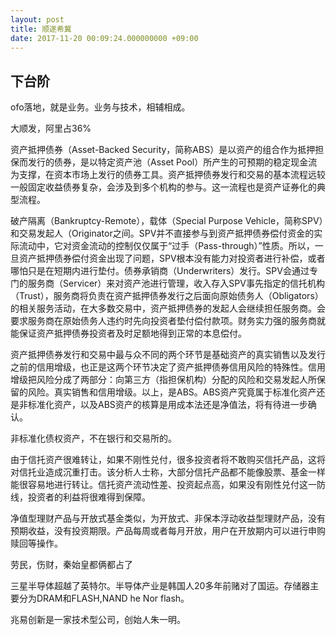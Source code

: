 ```yaml
---
layout: post
title: 顺遂希冀
date: 2017-11-20 00:09:24.000000000 +09:00
---
```


## 下台阶
ofo落地，就是业务。业务与技术，相辅相成。

大顺发，阿里占36%

资产抵押债券（Asset-Backed Security，简称ABS）是以资产的组合作为抵押担保而发行的债券，是以特定资产池（Asset Pool）所产生的可预期的稳定现金流为支撑，在资本市场上发行的债券工具。资产抵押债券发行和交易的基本流程远较一般固定收益债券复杂，会涉及到多个机构的参与。这一流程也是资产证券化的典型流程。

破产隔离（Bankruptcy-Remote），载体（Special Purpose Vehicle，简称SPV）和交易发起人（Originator之间。SPV并不直接参与到资产抵押债券偿付资金的实际流动中，它对资金流动的控制仅仅属于“过手（Pass-through）”性质。所以，一旦资产抵押债券偿付资金出现了问题，SPV根本没有能力对投资者进行补偿，或者哪怕只是在短期内进行垫付。债券承销商（Underwriters）发行。SPV会通过专门的服务商（Servicer）来对资产池进行管理，收入存入SPV事先指定的信托机构（Trust），服务商将负责在资产抵押债券发行之后面向原始债务人（Obligators）的相关服务活动，在大多数交易中，资产抵押债券的发起人会继续担任服务商。会要求服务商在原始债务人违约时先向投资者垫付偿付款项。财务实力强的服务商就能保证资产抵押债券投资者及时足额地得到正常的本息偿付。

资产抵押债券发行和交易中最与众不同的两个环节是基础资产的真实销售以及发行之前的信用增级，也正是这两个环节决定了资产抵押债券信用风险的特殊性。信用增级把风险分成了两部分：向第三方（指担保机构）分配的风险和交易发起人所保留的风险。真实销售和信用增级。以上，是ABS。ABS资产究竟属于标准化资产还是非标准化资产，以及ABS资产的核算是用成本法还是净值法，将有待进一步确认。

非标准化债权资产，不在银行和交易所的。

由于信托资产很难转让，如果不刚性兑付，很多投资者将不敢购买信托产品，这将对信托业造成沉重打击。该分析人士称，大部分信托产品都不能像股票、基金一样能很容易地进行转让。信托资产流动性差、投资起点高，如果没有刚性兑付这一防线，投资者的利益将很难得到保障。

净值型理财产品与开放式基金类似，为开放式、非保本浮动收益型理财产品，没有预期收益，没有投资期限。产品每周或者每月开放，用户在开放期内可以进行申购赎回等操作。

劳民，伤财，秦始皇都俩都占了

三星半导体超越了英特尔。半导体产业是韩国人20多年前赌对了国运。存储器主要分为DRAM和FLASH,NAND he Nor flash。

兆易创新是一家技术型公司，创始人朱一明。
